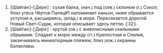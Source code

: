 ---
---

1. ⟦Шайтан⟧-⟦Дере⟧
: сухая балка, ⦅нач.⦆ под ⦅сев.⦆ склоном ⦅г.⦆ Сокол; близ утеса Чёртов Палец#1 напоминает каньон, ниже обрывается уступом и, расширяясь, ⦅впад.⦆ в море. Пересекается дорогой Новый Свет–Судак, которая описывает здесь петлю ⦃З2⦄.
2. ⟦Шайтан⟧-⟦Дере⟧
: крутой ⦅ов.⦆ с живописными скальными обрывами. Спадает к морю между ⦅гг.⦆ Крепостная и Спилия, заканчиваясь миниатюрным пляжем; близ ⦅юж.⦆ окраины Балаклавы.
